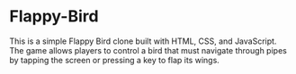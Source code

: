 # Flappy-Bird
This is a simple Flappy Bird clone built with HTML, CSS, and JavaScript. The game allows players to control a bird that must navigate through pipes by tapping the screen or pressing a key to flap its wings.
